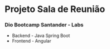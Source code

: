 # Projeto Sala de Reunião

### Dio Bootcamp Santander - Labs

- Backend - Java Spring Boot
- Frontend - Angular

